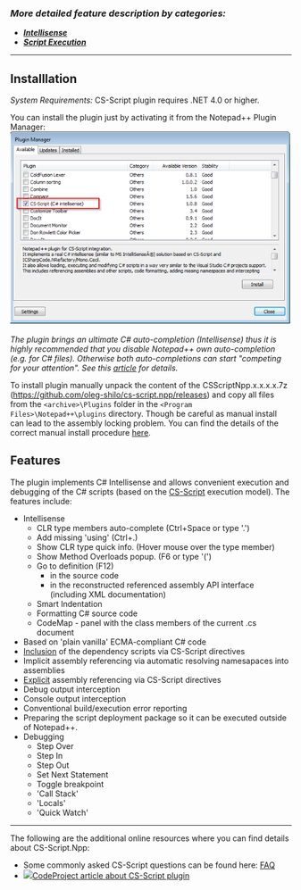 ### *More detailed feature description by categories:*
* __*[Intellisense](intellisense.md)*__
* __*[Script Execution](execution.md)*__
----
## Installlation

*System Requirements:* CS-Script plugin requires .NET 4.0 or higher.

You can install the plugin just by activating it from the Notepad++ Plugin Manager:
![](plugin_manager.png)

*The plugin brings an ultimate C# auto-completion (Intellisense) thus it is highly recommended that you disable Notepad++ own auto-completion (e.g. for C# files). Otherwise both auto-completions can start "competing for your attention". See this [article](npp_auto-complete.md) for details.*

To install plugin manually unpack the content of the CSScriptNpp.x.x.x.x.7z (https://github.com/oleg-shilo/cs-script.npp/releases) and copy all files from the `<archive>\Plugins` folder in the `<Program Files>\Notepad++\plugins` directory. 
Though be careful as manual install can lead to the assembly locking problem. You can find the details of the correct manual install procedure [here](manual_installation.md).

## Features

The plugin implements C# Intellisense and allows convenient execution and debugging of the C# scripts (based on the [CS-Script](https://github.com/oleg-shilo/cs-script) execution model). The features include:

* Intellisense
  * CLR type members auto-complete (Ctrl+Space or type '.')
  * Add missing 'using' (Ctrl+.)
  * Show CLR type quick info. (Hover mouse over the type member)
  * Show Method Overloads popup. (F6 or type '(')
  * Go to definition (F12)
    * in the source code
    * in the reconstructed referenced assembly API interface (including XML documentation)
  * Smart Indentation
  * Formatting C# source code
  * CodeMap - panel with the class members of the current .cs document  
* Based on 'plain vanilla' ECMA-compliant C# code
* [Inclusion](http://www.csscript.net/help/Importing_scripts.html) of the dependency scripts via CS-Script directives
* Implicit assembly referencing via automatic resolving namesapaces into assemblies
* [Explicit](http://www.csscript.net/help/using_.net_assemblies.html) assembly referencing via CS-Script directives
* Debug output interception
* Console output interception
* Conventional build/execution error reporting
* Preparing the script deployment package so it can be executed outside of Notepad++.  
* Debugging
  * Step Over
  * Step In
  * Step Out
  * Set Next Statement
  * Toggle breakpoint
  * 'Call Stack' 
  * 'Locals' 
  * 'Quick Watch'
----

The following are the additional online resources where you can find details about CS-Script.Npp:

* Some commonly asked CS-Script questions can be found here: [FAQ](faq.md)
* ![](http://www.codeproject.com/favicon.ico)[CodeProject article about CS-Script plugin](http://www.codeproject.com/Articles/694248/Sharpening-Notepadplusplus)

